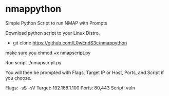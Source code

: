 # nmappython
Simple Python Script to run NMAP with Prompts

Download python script to your Linux Distro. 

- git clone https://github.com/L0wEndS3c/nmappython

make sure you chmod +x nmapscript.py

Run script ./nmapscript.py

You will then be prompted with Flags, Target IP or Host, Ports, and Script if you choose.

Flags: -sS -sV
Target: 192.168.1.100
Ports: 80,443
Script: vuln
